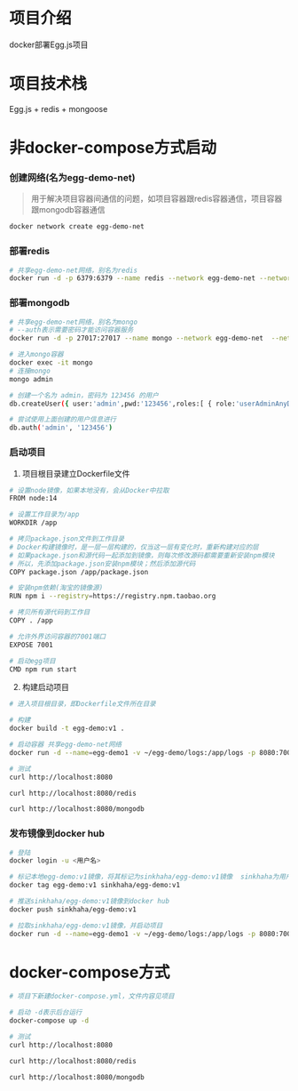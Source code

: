 # 项目介绍

docker部署Egg.js项目



# 项目技术栈

Egg.js + redis + mongoose



# 非docker-compose方式启动

###  创建网络(名为egg-demo-net)

> 用于解决项目容器间通信的问题，如项目容器跟redis容器通信，项目容器跟mongodb容器通信

```bash
docker network create egg-demo-net
```

### 部署redis

```bash
# 共享egg-demo-net网络，别名为redis
docker run -d -p 6379:6379 --name redis --network egg-demo-net --network-alias redis redis:latest
```

### 部署mongodb

```bash
# 共享egg-demo-net网络，别名为mongo
# --auth表示需要密码才能访问容器服务
docker run -d -p 27017:27017 --name mongo --network egg-demo-net  --network-alias mongo mongo:4.4.13 --auth

# 进入mongo容器
docker exec -it mongo 
# 连接mongo
mongo admin

# 创建一个名为 admin，密码为 123456 的用户
db.createUser({ user:'admin',pwd:'123456',roles:[ { role:'userAdminAnyDatabase', db: 'admin'},"readWriteAnyDatabase"]});

# 尝试使用上面创建的用户信息进行
db.auth('admin', '123456')
```

### 启动项目

1. 项目根目录建立Dockerfile文件

```bash
# 设置node镜像，如果本地没有，会从Docker中拉取
FROM node:14

# 设置工作目录为/app
WORKDIR /app

# 拷贝package.json文件到工作目录
# Docker构建镜像时，是一层一层构建的，仅当这一层有变化时，重新构建对应的层
# 如果package.json和源代码一起添加到镜像，则每次修改源码都需要重新安装npm模块
# 所以，先添加package.json安装npm模块；然后添加源代码
COPY package.json /app/package.json

# 安装npm依赖(淘宝的镜像源)
RUN npm i --registry=https://registry.npm.taobao.org

# 拷贝所有源代码到工作目
COPY . /app

# 允许外界访问容器的7001端口
EXPOSE 7001

# 启动egg项目
CMD npm run start

```

2. 构建启动项目

```bash
# 进入项目根目录，即Dockerfile文件所在目录

# 构建
docker build -t egg-demo:v1 .

# 启动容器 共享egg-demo-net网络
docker run -d --name=egg-demo1 -v ~/egg-demo/logs:/app/logs -p 8080:7001 --network egg-demo-net egg-demo:v1

# 测试
curl http://localhost:8080

curl http://localhost:8080/redis

curl http://localhost:8080/mongodb
```

### 发布镜像到docker hub

```bash
# 登陆
docker login -u <用户名>

# 标记本地egg-demo:v1镜像，将其标记为sinkhaha/egg-demo:v1镜像  sinkhaha为用户名
docker tag egg-demo:v1 sinkhaha/egg-demo:v1

# 推送sinkhaha/egg-demo:v1镜像到docker hub
docker push sinkhaha/egg-demo:v1

# 拉取sinkhaha/egg-demo:v1镜像，并启动项目
docker run -d --name=egg-demo1 -v ~/egg-demo/logs:/app/logs -p 8080:7001 --network egg-demo-net sinkhaha/egg-demo:v1
```



# docker-compose方式

```bash
# 项目下新建docker-compose.yml，文件内容见项目

# 启动 -d表示后台运行
docker-compose up -d

# 测试
curl http://localhost:8080

curl http://localhost:8080/redis

curl http://localhost:8080/mongodb
```


